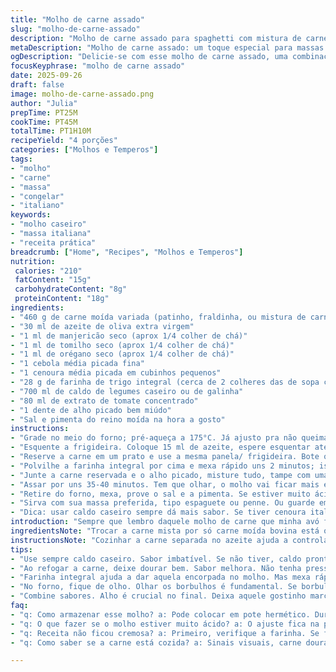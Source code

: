 ```yaml
---
title: "Molho de carne assado"
slug: "molho-de-carne-assado"
description: "Molho de carne assado para spaghetti com mistura de carnes suculentas, temperos secos clássicos e um toque de cenoura que agrega doçura. Feito ao forno para intensificar sabores e textura, ótimo para massas variadas. Evita lácteos, ovos e castanhas. Receita prática que rende cerca de 1 litro, perfeito para congelar ou consumir em até 3 dias na geladeira."
metaDescription: "Molho de carne assado: um toque especial para massas com sabores intensos e texturas incríveis. Perfeito para congelar ou consumir rápido."
ogDescription: "Delicie-se com esse molho de carne assado, uma combinação rica de carnes e temperos. Ideal para massas e ótima opção de congelamento."
focusKeyphrase: "molho de carne assado"
date: 2025-09-26
draft: false
image: molho-de-carne-assado.png
author: "Julia"
prepTime: PT25M
cookTime: PT45M
totalTime: PT1H10M
recipeYield: "4 porções"
categories: ["Molhos e Temperos"]
tags:
- "molho"
- "carne"
- "massa"
- "congelar"
- "italiano"
keywords:
- "molho caseiro"
- "massa italiana"
- "receita prática"
breadcrumb: ["Home", "Recipes", "Molhos e Temperos"]
nutrition: 
 calories: "210"
 fatContent: "15g"
 carbohydrateContent: "8g"
 proteinContent: "18g"
ingredients:
- "460 g de carne moída variada (patinho, fraldinha, ou mistura de carne suína e bovina)"
- "30 ml de azeite de oliva extra virgem"
- "1 ml de manjericão seco (aprox 1/4 colher de chá)"
- "1 ml de tomilho seco (aprox 1/4 colher de chá)"
- "1 ml de orégano seco (aprox 1/4 colher de chá)"
- "1 cebola média picada fina"
- "1 cenoura média picada em cubinhos pequenos"
- "28 g de farinha de trigo integral (cerca de 2 colheres das de sopa cheias)"
- "700 ml de caldo de legumes caseiro ou de galinha"
- "80 ml de extrato de tomate concentrado"
- "1 dente de alho picado bem miúdo"
- "Sal e pimenta do reino moída na hora a gosto"
instructions:
- "Grade no meio do forno; pré-aqueça a 175°C. Já ajusto pra não queimar o molho durante o cozimento."
- "Esquente a frigideira. Coloque 15 ml de azeite, espere esquentar até começar um leve bailar de fumaça. Jogue a carne e dissolva com colher de pau, mexendo até dourar, não cozinhar demais pra não ficar seca. Tempere logo com sal, pimenta, e os secos - manjericão, tomilho e orégano. O cheiro já conta história."
- "Reserve a carne em um prato e use a mesma panela/ frigideira. Bote os outros 15 ml de azeite, cebola e cenoura. Refogue em fogo médio-baixo até a cebola ficar transparente, cenoura macia, com aquele cheiro doce. Se caramelizar, melhor ainda, vai dar sabor de fundo."
- "Polvilhe a farinha integral por cima e mexa rápido uns 2 minutos; isso vai ajudar a engrossar depois. Imediatamente adicione o caldo quente e o extrato de tomate. Mexa vigorosamente, sem parar para não embolar. Leve ao ponto de fervura – comece a ver bolhinhas nas bordas, espessa."
- "Junte a carne reservada e o alho picado, misture tudo, tampe com uma tampa que possa ir ao forno (se não tiver, papel alumínio bem vedado). Leve para a grade do meio."
- "Assar por uns 35-40 minutos. Tem que olhar, o molho vai ficar mais encorpado, a mistura borbulha devagar e solta aroma forte pela cozinha, com cheiro de carne e ervas. Se o molho estiver muito espesso, pode acrescentar um pouco mais de caldo ou água."
- "Retire do forno, mexa, prove o sal e a pimenta. Se estiver muito ácido, um pitada de açúcar resolve. Deixe amornar; essa é a hora de ajustar textura."
- "Sirva com sua massa preferida, tipo espaguete ou penne. Ou guarde em recipiente bem fechado, dura até 3 dias na geladeira. Também congela bem, só descongelar em banho maria ou microondas somando de leve."
- "Dica: usar caldo caseiro sempre dá mais sabor. Se tiver cenoura italiana, melhor; na falta, abobrinha ou até um pouco de beterraba dão nuances doces diferentes. Não recomendo farinha de trigo comum sem cor, farinha integral traz sabor e textura interessantes."
introduction: "Sempre que lembro daquele molho de carne que minha avó fazia no fogão a lenha, sinto falta da robustez que só o forno consegue dar. O calor uniforme transforma a mistura de carnes numa textura e sabor que não se consegue só na panela. Experimentei mil formas, até reduzir a gordura e manter o sabor. Fiquei fã do toque que a cenoura miúda acrescenta, não só pelo aroma, mas porque quebra a acidez do tomate de uma maneira natural. Temperos secos, não frescos aqui por conta da praticidade e porque o forno intensifica o sabor, até queimando suavemente as ervas, liberando aquele perfume que entra pela casa. Vai no forno, assa e pronto. Sem complicação nem frescura."
ingredientsNote: "Trocar a carne mista por só carne moída bovina está ok, mas misturar gordura suína ou usar patinho ajuda na suculência, evitando que o molho fique seco. Uso farinha integral para engrossar e agregar sabor, garante uma textura mais rústica ao molho. Caldo, se caseiro, traz um toque único, mas na falta pode usar caldo pronto sem medo, só cuide do sal. Cenoura pode ser substituída por abobrinha ralada se quiser mais leveza. E, se quiser um toque exótico, uma pitada de noz-moscada fica surpreendente, mas salva no final, não exagerar."
instructionsNote: "Cozinhar a carne separada no azeite ajuda a controlar a umidade e evitar que o molho fique aguado. Refogar as verduras no mesmo óleo garante que os sabores estejam integrados, aproveitando até pequenos caramelizados que grudaram no fundo. Ao adicionar a farinha, mexa vigorosamente para não empelotar - se não der, use um batedor de arame leve. O molho deve ficar encorpado mas ainda fluido para envolver bem a massa. O toque final no forno sela sabores, mas atenção para não secar demais - se perceber que borbulha muito rápido, cubra com papel alumínio e verifique com frequência. Sempre prove para corrigir, uma pitada de açúcar pode equilibrar a acidez excessiva, fora isso ajuste o sal só no final para não errar."
tips:
- "Use sempre caldo caseiro. Sabor imbatível. Se não tiver, caldo pronto serve. Mas cuidado com o sal, pode deixar salgado demais. Cenoura italiana é ideal. Mais sabor. Abobrinha ralada também vai bem. Melhor evitar farinha branca. Integral traz textura e gosto."
- "Ao refogar a carne, deixe dourar bem. Sabor melhora. Não tenha pressa. Secar é ruim. Ajuste sal e pimenta logo, não deixe para o final. Tempero é tudo. Se o ácido chegar forte, pitadinha de açúcar. Acentua o doce e neutraliza."
- "Farinha integral ajuda a dar aquela encorpada no molho. Mas mexa rápido. Evita empelotar. E se isso acontecer, um batedor de arame pode ser seu aliado. O molho não pode ficar muito espesso. Deve envolver bem a massa."
- "No forno, fique de olho. Olhar os borbulhos é fundamental. Se borbulha demais e rápido, papel alumínio em cima. Não deixe secar. Aroma na cozinha é sinal de felicidade. Como o futebol. Se estiver muito espesso, caldo ou água podem ajudar."
- "Combine sabores. Alho é crucial no final. Deixa aquele gostinho marcante. Não use temperos frescos direto no forno. Eles perdem essência e aroma. Coloque ervas frescas só na hora de servir. Salsinha e manjericão sempre vão bem."
faq:
- "q: Como armazenar esse molho? a: Pode colocar em pote hermético. Dura 3 dias na geladeira. Para congelar, embale bem. Descongele em banho-maria para não estragar a textura. Micro-ondas também dá certo, mas sem pressa."
- "q: O que fazer se o molho estiver muito ácido? a: O ajuste fica na pitada de açúcar. Atenção, quantidade pequena. Resolve sem deixar doce. Outra opção é adicionar cenoura. Ela ajuda a balancear a acidez e fica saborosa."
- "q: Receita não ficou cremosa? a: Primeiro, verifique a farinha. Se ficou pouco, não engrossa. Pode misturar um pouco de caldo quente no final. Mas, mesmo assim, atenção com a consistência. Deve ser fluido mas consistente."
- "q: Como saber se a carne está cozida? a: Sinais visuais, carne dourada, e textura firme. Olhe a cenoura também, deve estar macia. Não exagere no tempo, senão seca. Misture tudo e prove antes de servir."

---
```

